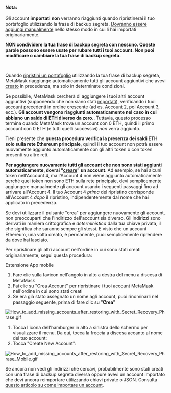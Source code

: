 
#### Nota:


Gli account **importati** **non** verranno riaggiunti quando ripristinerai il tuo portafoglio utilizzando la frase di backup segreta. [Dovranno essere aggiungi manualmente](https://support.metamask.io/hc/en-us/articles/360015489331) nello stesso modo in cui li hai importati originariamente.



**NON condividere la tua frase di backup segreta con nessuno. Queste parole possono essere usate per rubare tutti i tuoi account. Non puoi modificare o cambiare la tua frase di backup segreta.**


 


Quando [ripristini un portafoglio](https://support.metamask.io/hc/en-us/articles/360015289612-How-to-restore-your-MetaMask-account-from-Seed-Phrase-Secret-Recovery-Phrase) utilizzando la tua frase di backup segreta, MetaMask riaggiunge automaticamente tutti gli account aggiuntivi che avevi [creato](https://support.metamask.io/hc/en-us/articles/360015289452) in precedenza, ma solo in determinate condizioni.


Se possibile, MetaMask cercherà di aggiungere i tuoi altri account aggiuntivi (supponendo che non siano stati [importati](https://support.metamask.io/hc/en-us/articles/360015289932)), verificando i tuoi account precedenti in ordine crescente (ad es. Account 2, poi Account 3, ecc.). **Gli account vengono riaggiunti automaticamente nel caso in cui abbiano un saldo di ETH diverso da zero.**. Tuttavia, questo processo termina quando MetaMask trova un account con 0 ETH, quindi il primo account con 0 ETH (e tutti quelli successivi) *non* verrà aggiunto.


Tieni presente che **questa procedura verifica la presenza dei saldi ETH solo sulla rete Ethereum principale**, quindi il tuo account non potrà essere nuovamente aggiunto automaticamente con gli altri token o con token presenti su altre reti.


**Per aggiungere nuovamente tutti gli account che non sono stati aggiunti automaticamente, dovrai "[creare](https://support.metamask.io/hc/en-us/articles/360015289452)" un account**. Ad esempio, se hai alcuni token nell'Account 4, ma l'Account 4 non viene aggiunto automaticamente perché quei token non sono ETH sulla rete principale, devi semplicemente aggiungere manualmente gli account usando i seguenti passaggi fino ad arrivare all'Account 4. Il tuo Account 4 *prima* del ripristino corrisponde all'Account 4 *dopo* il ripristino, indipendentemente dal nome che hai applicato in precedenza.


Se devi utilizzare il pulsante "crea" per aggiungere nuovamente gli account, non preoccuparti che l'indirizzo dell'account sia diverso. Gli indirizzi sono derivati in maniera crittografica e *deterministica* dalla tua chiave privata, il che significa che saranno sempre gli stessi. E visto che un account Ethereum, una volta creato, è permanente, puoi semplicemente riprendere da dove hai lasciato. 


Per ripristinare gli altri account nell'ordine in cui sono stati creati originariamente, segui questa procedura:




Estensione App mobile


1. Fare clic sulla favicon nell'angolo in alto a destra del menu a discesa di MetaMask
2. Fai clic su "Crea Account" per ripristinare i tuoi account MetaMask nell'ordine in cui sono stati creati
3. Se era già stato assegnato un nome agli account, puoi rinominarli nel passaggio seguente, prima di fare clic su "**Crea**"


![How_to_add_missing_accounts_after_restoring_with_Secret_Recovery_Phrase.gif](https://support.metamask.io/hc/article_attachments/9026739981083/How_to_add_missing_accounts_after_restoring_with_Secret_Recovery_Phrase.gif)




1. Tocca l'icona dell'hamburger in alto a sinistra dello schermo per visualizzare il menu. Da qui, tocca la freccia a discesa accanto al nome del tuo account:
2. Tocca "Create New Account":


![How_to_add_missing_accounts_after_restoring_with_Secret_Recovery_Phrase_Mobile.gif](https://support.metamask.io/hc/article_attachments/9027058464027/How_to_add_missing_accounts_after_restoring_with_Secret_Recovery_Phrase_Mobile.gif)




Se ancora non vedi gli indirizzi che cercavi, probabilmente sono stati creati con una frase di backup segreta diversa oppure avevi un account importato che devi ancora reimportare utilizzando chiavi private o JSON. Consulta [questo articolo su come importare un account](https://support.metamask.io/hc/en-us/articles/360015489331-Importing-an-Account). 

